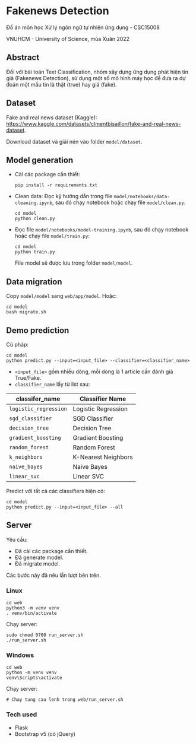 # Fakenews Detection
Đồ án môn học Xử lý ngôn ngữ tự nhiên ứng dụng - CSC15008

VNUHCM - University of Science, mùa Xuân 2022

## Abstract
Đối với bài toán Text Classification, nhóm xây dựng ứng dụng phát hiện tin giả (Fakenews Detection), sử dụng một số mô hình máy học để đưa ra dự đoán một mẩu tin là thật (true) hay giả (fake).

## Dataset
Fake and real news dataset (Kaggle): https://www.kaggle.com/datasets/clmentbisaillon/fake-and-real-news-dataset.

Download dataset và giải nén vào folder `model/dataset`.

## Model generation
- Cài các package cần thiết:
    ```
    pip install -r requirements.txt
    ```
- Clean data: Đọc kỹ hướng dẫn trong file `model/notebooks/data-cleaning.ipynb`, sau đó chạy notebook hoặc chạy file `model/clean.py`:
    ```
    cd model
    python clean.py
    ```

- Đọc file `model/notebooks/model-training.ipynb`, sau đó chạy notebook hoặc chạy file `model/train.py`:
    ```
    cd model
    python train.py
    ```
    File model sẽ được lưu trong folder `model/model`.

## Data migration
Copy `model/model` sang `web/app/model`. Hoặc:
```
cd model
bash migrate.sh
```

## Demo prediction
Cú pháp:
```
cd model
python predict.py --input=<input_file> --classifier=<classifier_name>
```

- `<input_file>` gồm nhiều dòng, mỗi dòng là 1 article cần đánh giá True/Fake.
- `classifier_name` lấy từ list sau:

|classifer_name|Classifier Name|
|--------------|---------------|
|`logistic_regression`|Logistic Regression|
|`sgd_classifier`|SGD Classifier|
|`decision_tree`|Decision Tree|
|`gradient_boosting`|Gradient Boosting|
|`random_forest`|Random Forest|
|`k_neighbors`|K-Nearest Neighbors|
|`naive_bayes`|Naive Bayes|
|`linear_svc`|Linear SVC|

Predict với tất cả các classifiers hiện có:
```
cd model
python predict.py --input=<input_file> --all
```

## Server
Yêu cầu:
- Đã cài các package cần thiết.
- Đã generate model.
- Đã migrate model.

Các bước này đã nêu lần lượt bên trên.

### Linux
```
cd web
python3 -m venv venv
. venv/bin/activate
```

Chạy server:
```
sudo chmod 0700 run_server.sh
./run_server.sh
```

### Windows
```
cd web
python -m venv venv
venv\Scripts\activate
```

Chạy server:
```
# Chay tung cau lenh trong web/run_server.sh
```

### Tech used
- Flask
- Bootstrap v5 (có jQuery)